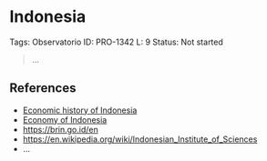 # Indonesia

Tags: Observatorio
ID: PRO-1342
L: 9
Status: Not started

> …
> 

## References

- [Economic history of Indonesia](https://en.wikipedia.org/wiki/Economic_history_of_Indonesia)
- [Economy of Indonesia](https://en.wikipedia.org/wiki/Economy_of_Indonesia)
- https://brin.go.id/en
- https://en.wikipedia.org/wiki/Indonesian_Institute_of_Sciences
- …